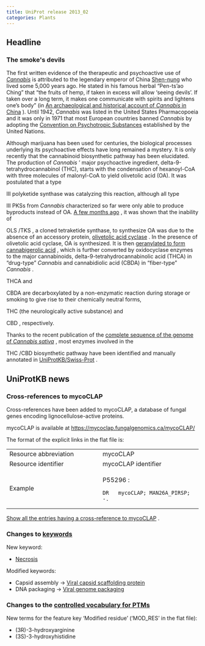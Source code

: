 ```yaml
---
title: UniProt release 2013_02
categories: Plants
---
```


## Headline

### The smoke's devils

The first written evidence of the therapeutic and psychoactive use of [*Cannabis*](http://www.uniprot.org/taxonomy/3483 "marijuana") is attributed to the legendary emperor of China [Shen-nung](http://en.wikipedia.org/wiki/Shennong) who lived some 5,000 years ago. He stated in his famous herbal “Pen-ts’ao Ching” that “the fruits of hemp, if taken in excess will allow ‘seeing devils’. If taken over a long term, it makes one communicate with spirits and lightens one’s body” (in [An archaeological and historical account of *Cannabis* in China](http://link.springer.com/article/10.1007%2FBF02862859?LI=true#page-1) ). Until 1942, *Cannabis* was listed in the United States Pharmacopoeia and it was only in 1971 that most European countries banned *Cannabis* by adopting the [Convention on Psychotropic Substances](http://www.unodc.org/pdf/convention_1971_en.pdf) established by the United Nations.

Although marijuana has been used for centuries, the biological processes underlying its psychoactive effects have long remained a mystery. It is only recently that the cannabinoid biosynthetic pathway has been elucidated. The production of *Cannabis* ’ major psychoactive ingredient, delta-9-tetrahydrocannabinol (THC), starts with the condensation of hexanoyl-CoA with three molecules of malonyl-CoA to yield olivetolic acid (OA). It was postulated that a type

III polyketide synthase was catalyzing this reaction, although all type

III PKSs from *Cannabis* characterized so far were only able to produce byproducts instead of OA. [A few months ago](http://www.ncbi.nlm.nih.gov/pubmed/22802619) , it was shown that the inability of

OLS /TKS , a cloned tetraketide synthase, to synthesize OA was due to the absence of an accessory protein, [olivetolic acid cyclase](http://www.uniprot.org/uniprot/?query=I6WU39) . In the presence of olivetolic acid cyclase, OA is synthesized. It is then [geranylated to form cannabigerolic acid](http://www.ncbi.nlm.nih.gov/core/lw/2.0/html/tileshop_pmc/tileshop_pmc_inline.html?title=Click%20on%20image%20to%20zoom&p=PMC3&id=3411943_pnas.1200330109fig01.jpg "CBGA") , which is further converted by oxidocyclase enzymes to the major cannabinoids, delta-9-tetrahydrocannabinolic acid (THCA) in “drug-type” *Cannabis* and cannabidiolic acid (CBDA) in “fiber-type” *Cannabis* .

THCA and

CBDA are decarboxylated by a non-enzymatic reaction during storage or smoking to give rise to their chemically neutral forms,

THC (the neurologically active substance) and

CBD , respectively.

Thanks to the recent publication of the [complete sequence of the genome of *Cannabis sativa*](http://www.ncbi.nlm.nih.gov/pubmed/22014239) , most enzymes involved in the

THC /CBD biosynthetic pathway have been identified and manually annotated in [UniProtKB/Swiss-Prot](http://www.uniprot.org/uniprot/?query=Q8GTB6+OR+Q33DQ2+OR+A6P6V9+OR+B1Q2B6+OR+I6WU39) .

## UniProtKB news

### Cross-references to mycoCLAP

Cross-references have been added to mycoCLAP, a database of fungal genes encoding lignocellulose-active proteins.

mycoCLAP is available at <https://mycoclap.fungalgenomics.ca/mycoCLAP/>

The format of the explicit links in the flat file is:

<table><colgroup><col style="width: 48%" /><col style="width: 51%" /></colgroup><tbody><tr class="odd"><td>Resource abbreviation</td><td>mycoCLAP</td></tr><tr class="even"><td>Resource identifier</td><td>mycoCLAP identifier</td></tr><tr class="odd"><td>Example</td><td><p>P55296 :</p><pre><code>DR   mycoCLAP; MAN26A_PIRSP; -.</code></pre></td></tr></tbody></table>

[Show all the entries having a cross-reference to mycoCLAP](http://www.uniprot.org/uniprot/?query=database%3Amycoclap&sort=score) .

### Changes to [keywords](http://www.uniprot.org/docs/keywlist)

New keyword:

-   [Necrosis](http://www.uniprot.org/keywords/KW-1210)

Modified keywords:

-   Capsid assembly -&gt; [Viral capsid scaffolding protein](http://www.uniprot.org/keywords/KW-0118)
-   DNA packaging -&gt; [Viral genome packaging](http://www.uniprot.org/keywords/KW-0231)

### Changes to the [controlled vocabulary for PTMs](http://www.uniprot.org/docs/ptmlist)

New terms for the feature key ‘Modified residue’ (‘MOD\_RES’ in the flat file):

-   (3R)-3-hydroxyarginine
-   (3S)-3-hydroxyhistidine
